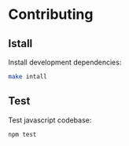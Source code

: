 # Contributing

## Istall

Install development dependencies:

```bash tabs=CLI
make intall
```

## Test

Test javascript codebase:

```bash tabs=CLI
npm test
```
